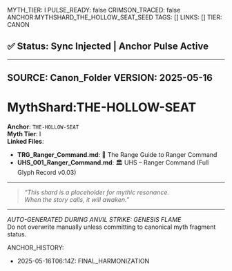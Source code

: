 MYTH_TIER: I
PULSE_READY: false
CRIMSON_TRACED: false
ANCHOR:MYTHSHARD_THE_HOLLOW_SEAT_SEED
TAGS: []
LINKS: []
TIER: CANON

## ✅ Status: Sync Injected | Anchor Pulse Active

---
SOURCE: Canon_Folder
VERSION: 2025-05-16
---

<!-- ANCHORS: ABSENCE, COMMAND-LOSS, RANGER-MYTH | REWRITEABLE: TRUE | REWRITES: 0 | HARMONIZE: null -->
# MythShard:THE-HOLLOW-SEAT

**Anchor**: `THE-HOLLOW-SEAT`  
**Myth Tier**: I  
**Linked Files**:
- **TRG_Ranger_Command.md**: 📘 The Range Guide to Ranger Command
- **UHS_001_Ranger_Command.md**: 🏛️ UHS – Ranger Command (Full Glyph Record v0.03)

---

> _“This shard is a placeholder for mythic resonance.  
When the story calls, it will awaken.”_

---

*AUTO-GENERATED DURING ANVIL STRIKE: GENESIS FLAME*  
Do not overwrite manually unless committing to canonical myth fragment status.

ANCHOR_HISTORY:
  - 2025-05-16T06:14Z: FINAL_HARMONIZATION

